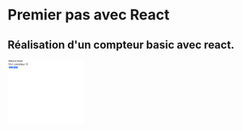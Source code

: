 # Premier pas avec React

## Réalisation d'un compteur basic avec react.

<img src="./compteur.png" style="width:30%;">
